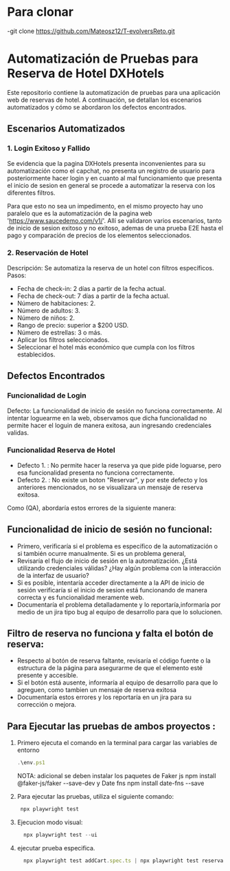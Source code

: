 # Para clonar 
-git clone https://github.com/Mateosz12/T-evolversReto.git

# Automatización de Pruebas para Reserva de Hotel DXHotels

Este repositorio contiene la automatización de pruebas para una aplicación web de reservas de hotel. A continuación, se detallan los escenarios automatizados y cómo se abordaron los defectos encontrados.

## Escenarios Automatizados

### 1. Login Exitoso y Fallido
Se evidencia que la pagina DXHotels presenta inconvenientes para su automatización como el capchat, no presenta un registro de usuario para posteriormente hacer login
y en cuanto al mal funcionamiento que presenta el inicio de sesion en general  se procede a automatizar la reserva con los diferentes filtros.

Para que esto no sea un impedimento, en el mismo proyecto hay uno paralelo que es la automatización de la pagina web 'https://www.saucedemo.com/v1/'.
Allí se validaron varios escenarios, tanto de inicio de sesion exitoso y no exitoso, ademas de una prueba E2E hasta el pago y comparación de precios de los elementos seleccionados.

### 2. Reservación de Hotel
Descripción: Se automatiza la reserva de un hotel con filtros específicos.
Pasos:
- Fecha de check-in: 2 días a partir de la fecha actual.
- Fecha de check-out: 7 días a partir de la fecha actual.
- Número de habitaciones: 2.
- Número de adultos: 3.
- Número de niños: 2.
- Rango de precio: superior a $200 USD.
- Número de estrellas: 3 o más.
- Aplicar los filtros seleccionados.
- Seleccionar el hotel más económico que cumpla con los filtros
establecidos.

## Defectos Encontrados
### Funcionalidad de Login
Defecto: La funcionalidad de inicio de sesión no funciona correctamente.
Al intentar loguearme en la web, observamos que dicha funcionalidad no permite hacer el loguin de manera exitosa, aun ingresando credenciales validas.

### Funcionalidad Reserva de Hotel
- Defecto 1. : No permite hacer la reserva ya que pide pide loguarse, pero esa funcionalidad presenta no funciona correctamente.
- Defecto 2. : No existe un boton "Reservar", y por este defecto y los anteriores mencionados, no se visualizara un mensaje de reserva exitosa.

Como (QA), abordaría estos errores de la siguiente manera:

## Funcionalidad de inicio de sesión no funcional:
- Primero, verificaría si el problema es específico de la automatización o si también ocurre manualmente. Si es un problema general,
- Revisaría el flujo de inicio de sesión en la automatización. ¿Está utilizando credenciales válidas? ¿Hay algún problema con la interacción de la interfaz de usuario?
- Si es posible, intentaría acceder directamente a la API de inicio de sesión verificaría si el inicio de sesion está funcionando de manera correcta y es funcionalidad meramente web.
- Documentaría el problema detalladamente y lo reportaría,informaría por medio de un jira tipo bug al equipo de desarrollo para que lo solucionen.


## Filtro de reserva no funciona y falta el botón de reserva:

- Respecto al botón de reserva faltante, revisaría el código fuente o la estructura de la página para asegurarme de que el elemento esté presente y accesible.
- Si el botón está ausente, informaría al equipo de desarrollo para que lo agreguen, como tambien un mensaje de reserva exitosa
- Documentaría estos errores y los reportaría en un jira para su corrección o mejora.


## Para Ejecutar las pruebas de ambos proyectos :

 1. Primero ejecuta el comando en la terminal para cargar las variables de entorno
     ```javascript
     .\env.ps1 

     ```
     NOTA: adicional se deben instalar los paquetes de Faker js npm install @faker-js/faker --save-dev  y  Date fns npm install date-fns --save
 2. Para ejecutar las pruebas, utiliza el siguiente comando:
     ```javascript
      npx playwright test 

    ```
2. Ejecucion modo visual:

    ```javascript
      npx playwright test --ui

    ```
3. ejecutar prueba especifica.
   ```javascript
     npx playwright test addCart.spec.ts | npx playwright test reservationHotel.spec.ts | login.espec.ts
